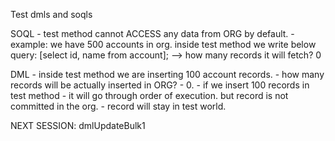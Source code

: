 Test dmls and soqls

SOQL
    - test method cannot ACCESS any data from ORG by default.
    - example: we have 500 accounts in org.
        inside test method we write below query:
            [select id, name from account]; --> how many records it will fetch?
                0

DML
    - inside test method we are inserting 100 account records.
    - how many records will be actually inserted in ORG?
        - 0.
    - if we insert 100 records in test method
        - it will go through order of execution. but record is not committed in the org.
        - record will stay in test world.

NEXT SESSION:
dmlUpdateBulk1